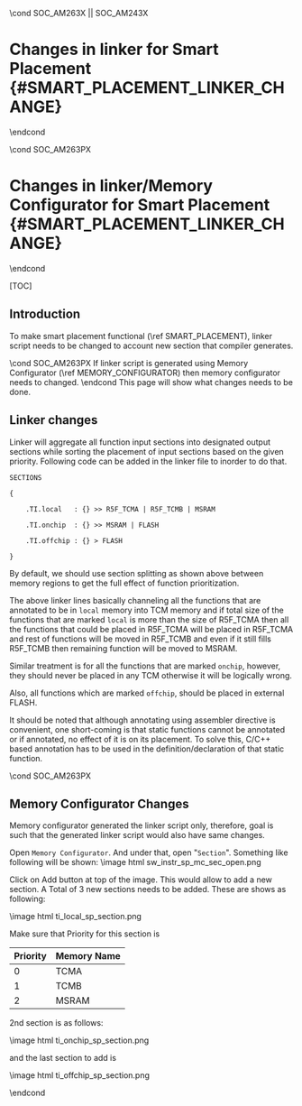 \cond SOC_AM263X || SOC_AM243X
# Changes in linker for Smart Placement {#SMART_PLACEMENT_LINKER_CHANGE}

\endcond

\cond SOC_AM263PX
# Changes in linker/Memory Configurator for Smart Placement {#SMART_PLACEMENT_LINKER_CHANGE}

\endcond

[TOC]

## Introduction

To make smart placement functional (\ref SMART_PLACEMENT), linker script needs to be changed to account new section that compiler generates.

\cond SOC_AM263PX
If linker script is generated using Memory Configurator (\ref MEMORY_CONFIGURATOR) then memory configurator needs to changed.
\endcond
This page will show what changes needs to be done.

## Linker changes

Linker will aggregate all function input sections into designated output sections while sorting the placement of input sections based on the given priority. Following code can be added in the linker file to inorder to do that.



    SECTIONS

    {

        .TI.local   : {} >> R5F_TCMA | R5F_TCMB | MSRAM

        .TI.onchip  : {} >> MSRAM | FLASH

        .TI.offchip : {} > FLASH

    }


By default, we should use section splitting as shown above between memory regions to get the full effect of function prioritization.

The above linker lines basically channeling all the functions that are annotated to be in `local` memory into TCM memory and if total size of the functions that are marked `local` is more than the size of R5F_TCMA then all the functions that could be placed in R5F_TCMA will be placed in R5F_TCMA and rest of functions will be moved in R5F_TCMB and even if it still fills R5F_TCMB then remaining function will be moved to MSRAM.

Similar treatment is for all the functions that are marked `onchip`, however, they should never be placed in any TCM otherwise it will be logically wrong.

Also, all functions which are marked `offchip`, should be placed in external FLASH.

It should be noted that although annotating using assembler directive is convenient, one short-coming is that static functions cannot be annotated or if annotated, no effect of it is on its placement. To solve this, C/C++ based annotation has to be used in the definition/declaration of that static function.

\cond SOC_AM263PX
## Memory Configurator Changes

Memory configurator generated the linker script only, therefore, goal is such that the generated linker script would also have same changes.

Open `Memory Configurator`. And under that, open "`Section`". Something like following will be shown:
\image html sw_instr_sp_mc_sec_open.png

Click on Add button at top of the image. This would allow to add a new section. A Total of 3 new sections needs to be added. These are shows as following:

\image html ti_local_sp_section.png

Make sure that Priority for this section is

Priority | Memory Name
---------|----------
0|TCMA
1|TCMB
2|MSRAM

2nd section is as follows:

\image html ti_onchip_sp_section.png

and the last section to add is

\image html ti_offchip_sp_section.png


\endcond
